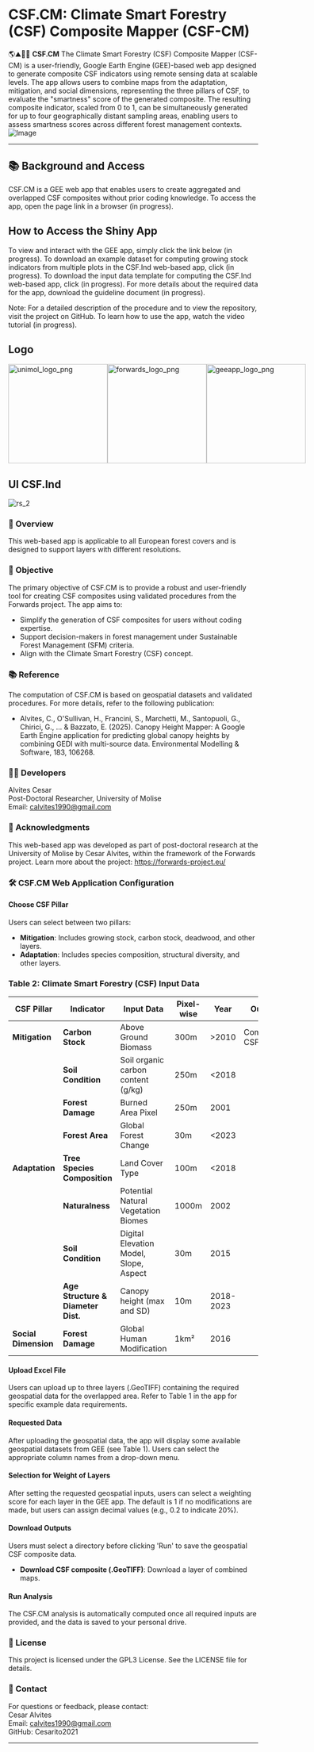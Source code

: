 # CSF.CM: Climate Smart Forestry (CSF) Composite Mapper (CSF-CM) 
🌎⛰️🌳🌲 **CSF.CM** The Climate Smart Forestry (CSF) Composite Mapper (CSF-CM) is a user-friendly, Google Earth Engine (GEE)-based web app designed to generate composite CSF indicators using remote sensing data at scalable levels. The app allows users to combine maps from the adaptation, mitigation, and social dimensions, representing the three pillars of CSF, to evaluate the "smartness" score of the generated composite. The resulting composite indicator, scaled from 0 to 1, can be simultaneously generated for up to four geographically distant sampling areas, enabling users to assess smartness scores across different forest management contexts.
![Image](https://github.com/user-attachments/assets/a7a5c00e-1f7d-435f-a097-feefd461d3ef)

---
## 📚 Background and Access
CSF.CM is a GEE web app that enables users to create aggregated and overlapped CSF composites without prior coding knowledge. To access the app, open the page link in a browser (in progress).

## How to Access the Shiny App
To view and interact with the GEE app, simply click the link below (in progress).
To download an example dataset for computing growing stock indicators from multiple plots in the CSF.Ind web-based app, click (in progress). 
To download the input data template for computing the CSF.Ind web-based app, click (in progress). 
For more details about the required data for the app, download the guideline document (in progress). 

Note: For a detailed description of the procedure and to view the repository, visit the project on GitHub. To learn how to use the app, watch the video tutorial (in progress).

## Logo
<div style="display: flex; justify-content: space-around; align-items: center;">
  <img src="https://github.com/user-attachments/assets/4a9a1811-4d3f-410a-acc9-6958f944c47e" alt="unimol_logo_png" width="200" />
  <img src="https://github.com/user-attachments/assets/8ceb07ba-c715-4c85-b1aa-ad20de6c8e22" alt="forwards_logo_png" width="200" />
  <img src="https://earthengine.google.com/static/images/earth-engine-logo.png" alt="geeapp_logo_png" width="200" />
</div>

## UI CSF.Ind
![rs_2](https://github.com/user-attachments/assets/cb03d691-8fbf-4b08-af1b-cede16206391)

### 🚀 Overview
This web-based app is applicable to all European forest covers and is designed to support layers with different resolutions.

### 🎯 Objective
The primary objective of CSF.CM is to provide a robust and user-friendly tool for creating CSF composites using validated procedures from the Forwards project. The app aims to:
- Simplify the generation of CSF composites for users without coding expertise.
- Support decision-makers in forest management under Sustainable Forest Management (SFM) criteria.
- Align with the Climate Smart Forestry (CSF) concept.

### 📚 Reference
The computation of CSF.CM is based on geospatial datasets and validated procedures. For more details, refer to the following publication:
- Alvites, C., O'Sullivan, H., Francini, S., Marchetti, M., Santopuoli, G., Chirici, G., ... & Bazzato, E. (2025). Canopy Height Mapper: A Google Earth Engine application for predicting global canopy heights by combining GEDI with multi-source data. Environmental Modelling & Software, 183, 106268.

### 👨‍💻 Developers
Alvites Cesar  
Post-Doctoral Researcher, University of Molise  
Email: calvites1990@gmail.com  

### 🙏 Acknowledgments
This web-based app was developed as part of post-doctoral research at the University of Molise by Cesar Alvites, within the framework of the Forwards project.
Learn more about the project: https://forwards-project.eu/

### 🛠️ CSF.CM Web Application Configuration
#### Choose CSF Pillar
Users can select between two pillars:
- **Mitigation**: Includes growing stock, carbon stock, deadwood, and other layers.
- **Adaptation**: Includes species composition, structural diversity, and other layers.

### Table 2: Climate Smart Forestry (CSF) Input Data

| CSF Pillar         | Indicator                            | Input Data                                        | Pixel-wise | Year       | Output                      |
|--------------------|----------------------------------|-------------------------------------------------|------------|-----------|-----------------------------|
| **Mitigation**     | **Carbon Stock**                 | Above Ground Biomass                            | 300m       | >2010     | Composite CSF index         |
|                    | **Soil Condition**               | Soil organic carbon content (g/kg)             | 250m       | <2018     |                             |
|                    | **Forest Damage**                | Burned Area Pixel                              | 250m       | 2001      |                             |
|                    | **Forest Area**                  | Global Forest Change                           | 30m        | <2023     |                             |
| **Adaptation**     | **Tree Species Composition**     | Land Cover Type                                | 100m       | <2018     |                             |
|                    | **Naturalness**                  | Potential Natural Vegetation Biomes           | 1000m      | 2002      |                             |
|                    | **Soil Condition**               | Digital Elevation Model, Slope, Aspect        | 30m        | 2015      |                             |
|                    | **Age Structure & Diameter Dist.** | Canopy height (max and SD)                   | 10m        | 2018-2023 |                             |
| **Social Dimension** | **Forest Damage**               | Global Human Modification                      | 1km²       | 2016      |                             |

#### Upload Excel File
Users can upload up to three layers (.GeoTIFF) containing the required geospatial data for the overlapped area. Refer to Table 1 in the app for specific example data requirements.

#### Requested Data
After uploading the geospatial data, the app will display some available geospatial datasets from GEE (see Table 1). Users can select the appropriate column names from a drop-down menu.

#### Selection for Weight of Layers
After setting the requested geospatial inputs, users can select a weighting score for each layer in the GEE app. The default is 1 if no modifications are made, but users can assign decimal values (e.g., 0.2 to indicate 20%).

#### Download Outputs
Users must select a directory before clicking 'Run' to save the geospatial CSF composite data.  
- **Download CSF composite (.GeoTIFF)**: Download a layer of combined maps.

#### Run Analysis
The CSF.CM analysis is automatically computed once all required inputs are provided, and the data is saved to your personal drive.

### 📜 License
This project is licensed under the GPL3 License. See the LICENSE file for details.

### 📧 Contact
For questions or feedback, please contact:  
Cesar Alvites  
Email: calvites1990@gmail.com  
GitHub: Cesarito2021  

---
